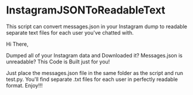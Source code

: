 # InstagramJSONToReadableText
This script can convert messages.json in your Instagram dump to readable separate text files for each user you've chatted with.

Hi There,

  Dumped all of your Instagram data and Downloaded it? Messages.json is unreadable? This Code is Built just for you!
  
  Just place the messages.json file in the same folder as the script and run test.py. You'll find separate .txt files for each user in perfectly readable format.
                  Enjoy!!!
